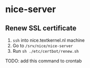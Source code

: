 # nice-server


## Renew SSL certificate

1. `ssh` into nice.textkernel.nl machine
2. Go to `/srv/nice/nice-server`
3. Run `sh ./etc/certbot/renew.sh`

TODO: add this command to crontab